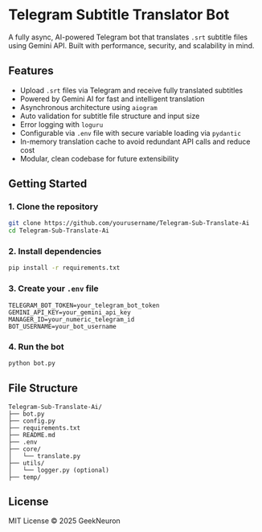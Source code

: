 # Telegram Subtitle Translator Bot

A fully async, AI-powered Telegram bot that translates `.srt` subtitle files using Gemini API. Built with performance, security, and scalability in mind.

## Features

- Upload `.srt` files via Telegram and receive fully translated subtitles
- Powered by Gemini AI for fast and intelligent translation
- Asynchronous architecture using `aiogram`
- Auto validation for subtitle file structure and input size
- Error logging with `loguru`
- Configurable via `.env` file with secure variable loading via `pydantic`
- In-memory translation cache to avoid redundant API calls and reduce cost
- Modular, clean codebase for future extensibility

## Getting Started

### 1. Clone the repository
```bash
git clone https://github.com/yourusername/Telegram-Sub-Translate-Ai
cd Telegram-Sub-Translate-Ai
```

### 2. Install dependencies
```bash
pip install -r requirements.txt
```

### 3. Create your `.env` file
```env
TELEGRAM_BOT_TOKEN=your_telegram_bot_token
GEMINI_API_KEY=your_gemini_api_key
MANAGER_ID=your_numeric_telegram_id
BOT_USERNAME=your_bot_username
```

### 4. Run the bot
```bash
python bot.py
```

## File Structure
```
Telegram-Sub-Translate-Ai/
├── bot.py
├── config.py
├── requirements.txt
├── README.md
├── .env
├── core/
│   └── translate.py
├── utils/
│   └── logger.py (optional)
├── temp/
```

## License
MIT License © 2025 GeekNeuron
